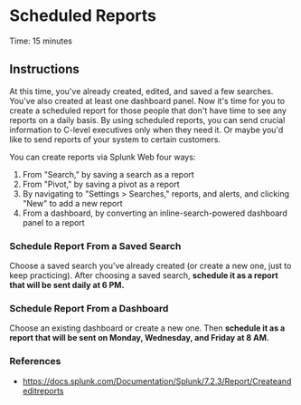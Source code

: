 # Scheduled Reports
Time: 15 minutes

## Instructions
At this time, you've already created, edited, and saved a few searches. You've also created at least one dashboard panel. Now it's time for you to create a scheduled report for those people that don't have time to see any reports on a daily basis. By using scheduled reports, you can send crucial information to C-level executives only when they need it. Or maybe you'd like to send reports of your system to certain customers.

You can create reports via Splunk Web four ways:

1. From "Search," by saving a search as a report
2. From "Pivot," by saving a pivot as a report
3. By navigating to "Settings > Searches," reports, and alerts, and clicking "New" to add a new report
4. From a dashboard, by converting an inline-search-powered dashboard panel to a report

### Schedule Report From a Saved Search
Choose a saved search you've already created (or create a new one, just to keep practicing). After choosing a saved search, **schedule it as a report that will be sent daily at 6 PM.**

### Schedule Report From a Dashboard
Choose an existing dashboard or create a new one. Then **schedule it as a report that will be sent on Monday, Wednesday, and Friday at 8 AM.**

### References

- https://docs.splunk.com/Documentation/Splunk/7.2.3/Report/Createandeditreports
